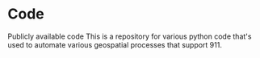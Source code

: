 # Code
Publicly available code
This is a repository for various python code that's used to automate various geospatial processes that support 911.
